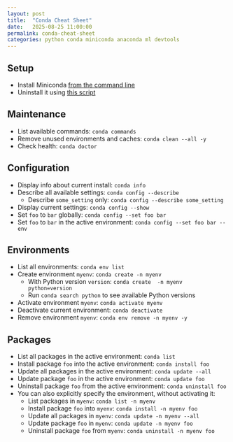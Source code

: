 ```yaml
---
layout: post
title:  "Conda Cheat Sheet"
date:   2025-08-25 11:00:00
permalink: conda-cheat-sheet
categories: python conda miniconda anaconda ml devtools
---
```


## Setup

- Install Miniconda [from the command line](https://www.anaconda.com/docs/getting-started/miniconda/install#macos-2)
- Uninstall it using [this script](https://www.anaconda.com/docs/getting-started/miniconda/uninstall#macos%2Flinux)

## Maintenance

- List available commands: `conda commands`
- Remove unused environments and caches: `conda clean --all -y`
- Check health: `conda doctor`

## Configuration

- Display info about current install: `conda info`
- Describe all available settings: `conda config --describe`
  - Describe `some_setting` only: `conda config --describe some_setting`
- Display current settings: `conda config --show`
- Set `foo` to `bar` globally: `conda config --set foo bar`
- Set `foo` to `bar` in the active environment: `conda config --set foo bar --env`

## Environments

- List all environments: `conda env list`
- Create environment `myenv`: `conda create -n myenv`
  - With Python version `version`: `conda create  -n myenv python=version`
  - Run `conda search python` to see available Python versions
- Activate environment `myenv`: `conda activate myenv`
- Deactivate current environment: `conda deactivate`
- Remove environment `myenv`: `conda env remove -n myenv -y`

## Packages

- List all packages in the active environment: `conda list`
- Install package `foo` into the active environment: `conda install foo`
- Update all packages in the active environment: `conda update --all`
- Update package `foo` in the active environment: `conda update foo`
- Uninstall package `foo` from the active environment: `conda uninstall foo`
- You can also explicitly specify the environment, without activating it:
  - List packages in `myenv`: `conda list -n myenv`
  - Install package `foo` into `myenv`: `conda install -n myenv foo`
  - Update all packages in `myenv`: `conda update -n myenv --all`
  - Update package `foo` in `myenv`: `conda update -n myenv foo`
  - Uninstall package `foo` from `myenv`: `conda uninstall -n myenv foo`
